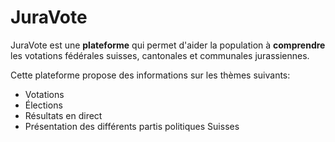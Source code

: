 # JuraVote

JuraVote est une **plateforme** qui permet d'aider la population à **comprendre** les votations fédérales suisses, cantonales et communales jurassiennes.

Cette plateforme propose des informations sur les thèmes suivants:
 * Votations
 * Élections
 * Résultats en direct
 * Présentation des différents partis politiques Suisses
